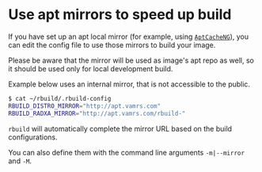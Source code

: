 # Use apt mirrors to speed up build

If you have set up an apt local mirror (for example, using [`AptCacheNG`](https://wiki.debian.org/AptCacherNg)), you can edit the config file to use those mirrors to build your image.

Please be aware that the mirror will be used as image's apt repo as well, so it should be used only for local development build.

Example below uses an internal mirror, that is not accessible to the public.

```bash
$ cat ~/rbuild/.rbuild-config 
RBUILD_DISTRO_MIRROR="http://apt.vamrs.com"
RBUILD_RADXA_MIRROR="http://apt.vamrs.com/rbuild-"
```

`rbuild` will automatically complete the mirror URL based on the build configurations.

You can also define them with the command line arguments `-m|--mirror` and `-M`.

